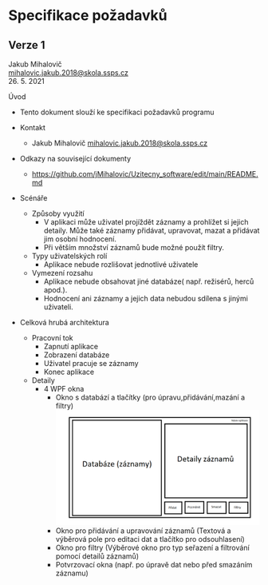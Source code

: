 # Specifikace požadavků
## Verze 1

Jakub Mihalovič <br/>
mihalovic.jakub.2018@skola.ssps.cz <br/>
26. 5. 2021

Úvod
  * Tento dokument slouží ke specifikaci požadavků programu
  * Kontakt
    * Jakub Mihalovič mihalovic.jakub.2018@skola.ssps.cz
  * Odkazy na související dokumenty 
    * https://github.com/jMihalovic/Uzitecny_software/edit/main/README.md

  * Scénáře
    * Způsoby využití
      * V aplikaci může uživatel projíždět záznamy a prohlížet si jejich detaily. Může také záznamy přidávat, upravovat, mazat a přidávat jim osobní hodnocení.
      * Při větším množství záznamů bude možné použít filtry.
    * Typy uživatelských rolí
      * Aplikace nebude rozlišovat jednotlivé uživatele
    * Vymezení rozsahu
      * Aplikace nebude obsahovat jiné databáze( např. režisérů, herců apod.).
      * Hodnocení ani záznamy a jejich data nebudou sdílena s jinými uživateli.
  * Celková hrubá architektura
    * Pracovní tok
      * Zapnutí aplikace
      * Zobrazení databáze
      * Uživatel pracuje se záznamy
      * Konec aplikace
    * Detaily
      * 4 WPF okna
        * Okno s databází a tlačítky (pro úpravu,přidávání,mazání a filtry)
         ![obrázek 1](https://github.com/jMihalovic/Specifikace_pozadavku/blob/main/1.png "Obrázek 1")
        * Okno pro přidávání a upravování záznamů (Textová a výběrová pole pro editaci dat a tlačítko pro odsouhlasení)
        * Okno pro filtry (Výběrové okno pro typ seřazení a filtrování pomocí detailů záznamů)
        * Potvrzovací okna (např. po úpravě dat nebo před smazáním záznamu)


